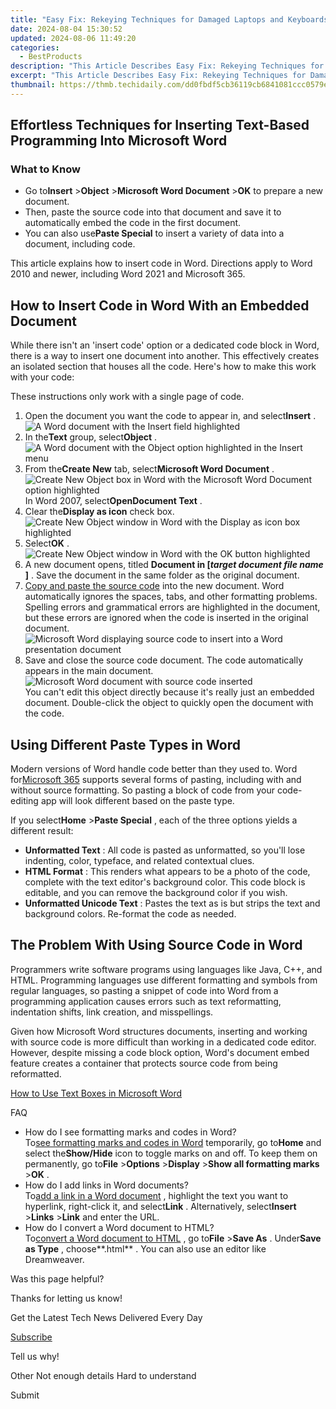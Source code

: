 ```yaml
---
title: "Easy Fix: Rekeying Techniques for Damaged Laptops and Keyboards"
date: 2024-08-04 15:30:52
updated: 2024-08-06 11:49:20
categories:
  - BestProducts
description: "This Article Describes Easy Fix: Rekeying Techniques for Damaged Laptops and Keyboards"
excerpt: "This Article Describes Easy Fix: Rekeying Techniques for Damaged Laptops and Keyboards"
thumbnail: https://thmb.techidaily.com/dd0fbdf5cb36119cb6841081ccc0579ed7b5b44574bcc137517a05ce80e5ff57.jpg
---
```


## Effortless Techniques for Inserting Text-Based Programming Into Microsoft Word
### What to Know

* Go to**Insert** \>**Object** \>**Microsoft Word Document** \>**OK** to prepare a new document.
* Then, paste the source code into that document and save it to automatically embed the code in the first document.
* You can also use**Paste Special** to insert a variety of data into a document, including code.

 This article explains how to insert code in Word. Directions apply to Word 2010 and newer, including Word 2021 and Microsoft 365.  

## How to Insert Code in Word With an Embedded Document

 While there isn't an 'insert code' option or a dedicated code block in Word, there is a way to insert one document into another. This effectively creates an isolated section that houses all the code. Here's how to make this work with your code:

These instructions only work with a single page of code.

1. Open the document you want the code to appear in, and select**Insert** .  
![A Word document with the Insert field highlighted](https://www.lifewire.com/thmb/hhaKemMmX0vrIo89Vh-8tqrp0Z8=/1500x0/filters:no_upscale():max_bytes(150000):strip_icc():format(webp)/001-insert-source-code-into-word-document-3994582-1a2d127c226f4846bf9bec7d9a281fc5.jpg)
2. In the**Text** group, select**Object** .  
![A Word document with the Object option highlighted in the Insert menu](https://www.lifewire.com/thmb/opt-Q1YQfqT2MaDUICEGskPbmMs=/1500x0/filters:no_upscale():max_bytes(150000):strip_icc():format(webp)/002-insert-source-code-into-word-document-3994582-939bbef12a77474cbc646e7bfca9da48.jpg)
3. From the**Create New** tab, select**Microsoft Word Document** .  
![Create New Object box in Word with the Microsoft Word Document option highlighted](https://www.lifewire.com/thmb/ubtpMlrpJY0mh1rhIZL7mTUeCd0=/1500x0/filters:no_upscale():max_bytes(150000):strip_icc():format(webp)/004-insert-source-code-into-word-document-3994582-1f1467fff74c4365913779c89a44dbaa.jpg)  
 In Word 2007, select**OpenDocument Text** .
4. Clear the**Display as icon** check box.  
![Create New Object window in Word with the Display as icon box highlighted](https://www.lifewire.com/thmb/WfEAUTUH0LAddtO-6cyGBZT-mD0=/1500x0/filters:no_upscale():max_bytes(150000):strip_icc():format(webp)/005-insert-source-code-into-word-document-3994582-4b2746dea1ed49bcada5827d208e1b0e.jpg)
5. Select**OK** .  
![Create New Object window in Word with the OK button highlighted](https://www.lifewire.com/thmb/8N0g_QZk5AJ8wFNEQ383YZ-mRsQ=/1500x0/filters:no_upscale():max_bytes(150000):strip_icc():format(webp)/006-insert-source-code-into-word-document-3994582-14b9900cd90341d1a925d63b07c467df.jpg)
6. A new document opens, titled **Document in \[_target document file name_ \]** . Save the document in the same folder as the original document.
7. [Copy and paste the source code](https://www.lifewire.com/cut-copy-and-paste-in-microsoft-word-4159583) into the new document. Word automatically ignores the spaces, tabs, and other formatting problems. Spelling errors and grammatical errors are highlighted in the document, but these errors are ignored when the code is inserted in the original document.  
![Microsoft Word displaying source code to insert into a Word presentation document](https://www.lifewire.com/thmb/AxWUG0N0zvb3wxwA_zIcMWY9qiI=/1500x0/filters:no_upscale():max_bytes(150000):strip_icc():format(webp)/NewSourceCode-d276da35f0ba4f36aafddaa578cad3b0.jpg)
8. Save and close the source code document. The code automatically appears in the main document.  
![Microsoft Word document with source code inserted](https://www.lifewire.com/thmb/7dbJ_9k3xe_LaP-2rOEy3ktFY-0=/1500x0/filters:no_upscale():max_bytes(150000):strip_icc():format(webp)/PresentationWithCode-dc19c6dcca694a798e9e41a2be2eac71.jpg)  
 You can't edit this object directly because it's really just an embedded document. Double-click the object to quickly open the document with the code.

## Using Different Paste Types in Word

 Modern versions of Word handle code better than they used to. Word for[Microsoft 365](https://www.lifewire.com/microsoft-office-4156573) supports several forms of pasting, including with and without source formatting. So pasting a block of code from your code-editing app will look different based on the paste type.

 If you select**Home** \>**Paste Special** , each of the three options yields a different result:

* **Unformatted Text** : All code is pasted as unformatted, so you'll lose indenting, color, typeface, and related contextual clues.
* **HTML Format** : This renders what appears to be a photo of the code, complete with the text editor's background color. This code block is editable, and you can remove the background color if you wish.
* **Unformatted Unicode Text** : Pastes the text as is but strips the text and background colors. Re-format the code as needed.

## The Problem With Using Source Code in Word

 Programmers write software programs using languages like Java, C++, and HTML. Programming languages use different formatting and symbols from regular languages, so pasting a snippet of code into Word from a programming application causes errors such as text reformatting, indentation shifts, link creation, and misspellings.

 Given how Microsoft Word structures documents, inserting and working with source code is more difficult than working in a dedicated code editor. However, despite missing a code block option, Word's document embed feature creates a container that protects source code from being reformatted.

[How to Use Text Boxes in Microsoft Word](https://www.lifewire.com/text-boxes-in-microsoft-word-3539988)

 FAQ

* How do I see formatting marks and codes in Word?  
 To[see formatting marks and codes in Word](https://www.lifewire.com/microsoft-word-and-reveal-codes-3540345) temporarily, go to**Home** and select the**Show/Hide** icon to toggle marks on and off. To keep them on permanently, go to**File** \>**Options** \>**Display** \>**Show all formatting marks** \>**OK** .
* How do I add links in Word documents?  
 To[add a link in a Word document](https://www.lifewire.com/add-and-edit-links-word-documents-3539976) , highlight the text you want to hyperlink, right-click it, and select**Link** . Alternatively, select**Insert** \>**Links** \>**Link** and enter the URL.
* How do I convert a Word document to HTML?  
 To[convert a Word document to HTML](https://www.lifewire.com/convert-word-doc-to-html-3466568) , go to**File** \>**Save As** . Under**Save as Type** , choose**.html** . You can also use an editor like Dreamweaver.

Was this page helpful?

Thanks for letting us know!

 Get the Latest Tech News Delivered Every Day

[Subscribe](https://www.lifewire.com/#)

Tell us why!

 Other  Not enough details  Hard to understand

 Submit

<ins class="adsbygoogle"
     style="display:block"
     data-ad-format="autorelaxed"
     data-ad-client="ca-pub-7571918770474297"
     data-ad-slot="1223367746"></ins>



<ins class="adsbygoogle"
     style="display:block"
     data-ad-client="ca-pub-7571918770474297"
     data-ad-slot="8358498916"
     data-ad-format="auto"
     data-full-width-responsive="true"></ins>
